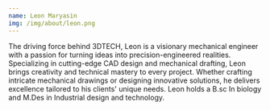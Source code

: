 ```yaml
---
name: Leon Maryasin
img: /img/about/leon.png
---
```


The driving force behind 3DTECH, Leon is a visionary mechanical engineer with a passion for turning ideas into precision-engineered realities. Specializing in cutting-edge CAD design and mechanical drafting, Leon brings creativity and technical mastery to every project. Whether crafting intricate mechanical drawings or designing innovative solutions, he delivers excellence tailored to his clients' unique needs. Leon holds a B.sc In biology and M.Des in Industrial design and technology.
